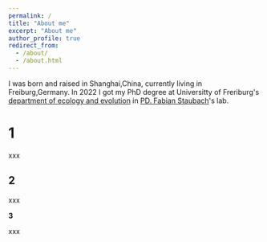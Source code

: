 ```yaml
---
permalink: /
title: "About me"
excerpt: "About me"
author_profile: true
redirect_from: 
  - /about/
  - /about.html
---
```


I was born and raised in Shanghai,China, currently living in Freiburg,Germany. In 2022 I got my PhD degree at Universitty of Freriburg's [department of ecology and evolution](http://www.bio1.uni-freiburg.de/oeko/evo-eco/evo-eco) in [PD. Fabian Staubach](https://staubachlab.org)'s lab.

1
======
xxx

2
------
xxx

**3**

xxx
